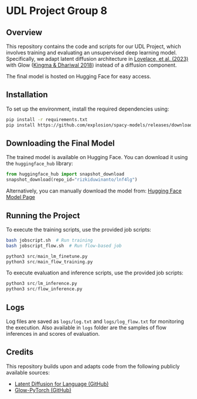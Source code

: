 # UDL Project Group 8

## Overview
This repository contains the code and scripts for our UDL Project, which involves training and evaluating an unsupervised deep learning model. Specifically, we adapt latent diffusion architecture in [Lovelace, et al. (2023)](https://arxiv.org/abs/2212.09462) with Glow ([Kingma & Dhariwal 2018](https://arxiv.org/abs/1807.03039)) instead of a diffusion component.

The final model is hosted on Hugging Face for easy access.

## Installation
To set up the environment, install the required dependencies using:

```bash
pip install -r requirements.txt
pip install https://github.com/explosion/spacy-models/releases/download/en_core_web_sm-3.7.0/en_core_web_sm-3.7.0-py3-none-any.whl
```

## Downloading the Final Model
The trained model is available on Hugging Face. You can download it using the `huggingface_hub` library:

```python
from huggingface_hub import snapshot_download
snapshot_download(repo_id="rizkiduwinanto/lnf4lg")
```

Alternatively, you can manually download the model from: [Hugging Face Model Page](https://huggingface.co/rizkiduwinanto/lnf4lg)

## Running the Project
To execute the training scripts, use the provided job scripts:

```bash 
bash jobscript.sh  # Run training
bash jobscript_flow.sh  # Run flow-based job
```

```python
python3 src/main_lm_finetune.py
python3 src/main_flow_training.py
```

To execute evaluation and inference scripts, use the provided job scripts:
```python
python3 src/lm_inference.py
python3 src/flow_inference.py
```
## Logs
Log files are saved as `logs/log.txt` and `logs/log_flow.txt` for monitoring the execution. Also available in `logs`  folder are the samples of flow inferences in and scores of evaluation.

## Credits

This repository builds upon and adapts code from the following publicly available sources:


- [Latent Diffusion for Language (GitHub)](https://github.com/justinlovelace/latent-diffusion-for-language)
- [Glow-PyTorch (GitHub)](https://github.com/rosinality/glow-pytorch)
